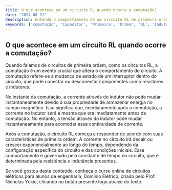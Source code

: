 ```yaml
---
title: O que acontece em um circuito RL quando ocorre a comutação?
date: "2024-08-21"
description: Entenda o comportamento de um circuito RL de primeira ordem durante a comutação.
keywords: ['comutação', 'Capacitor', 'Primeira', 'Ordem', 'RL', 'Indutor', 'Circuito']
---
```


## O que acontece em um circuito RL quando ocorre a comutação?

Quando falamos de circuitos de primeira ordem, como os circuitos RL, a comutação é um evento crucial que altera o comportamento do circuito. A comutação refere-se à mudança de estado de um interruptor dentro do circuito, que pode conectar ou desconectar componentes como resistores e indutores.

No instante da comutação, a corrente através do indutor não pode mudar instantaneamente devido à sua propriedade de armazenar energia no campo magnético. Isso significa que, imediatamente após a comutação, a corrente no indutor será a mesma que era imediatamente antes da comutação. No entanto, a tensão através do indutor pode mudar instantaneamente para acomodar essa continuidade de corrente.

Após a comutação, o circuito RL começa a responder de acordo com suas características de primeira ordem. A corrente no circuito irá decair ou crescer exponencialmente ao longo do tempo, dependendo da configuração específica do circuito e das condições iniciais. Esse comportamento é governado pela constante de tempo do circuito, que é determinada pela resistência e indutância presentes.

Se você gostou deste conteúdo, conheça o curso online de circuitos elétricos para alunos de engenharia, Domínio Elétrico, criado pelo Prof. Nicholas Yukio, clicando no botão presente logo abaixo do texto.